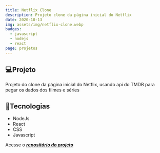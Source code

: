 ```yaml
---
title: Netflix Clone
description: Projeto clone da página inicial do Netflix
date: 2020-10-13
img: assets/img/netflix-clone.webp
badges:
  - javascript
  - nodejs
  - react
page: projetos
---
```

## 💻Projeto

Projeto do clone da página inicial do Netflix, usando api do TMDB para pegar os dados dos filmes e séries

## 🚀Tecnologias

* NodeJs
* React
* CSS
* Javascript

Acesse o ***<a href="https://github.com/obrunorocha/netflix-clone" target="_blank">repositório do projeto</a>***
